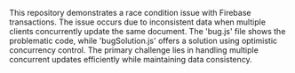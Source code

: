 This repository demonstrates a race condition issue with Firebase transactions. The issue occurs due to inconsistent data when multiple clients concurrently update the same document.  The 'bug.js' file shows the problematic code, while 'bugSolution.js' offers a solution using optimistic concurrency control.  The primary challenge lies in handling multiple concurrent updates efficiently while maintaining data consistency.